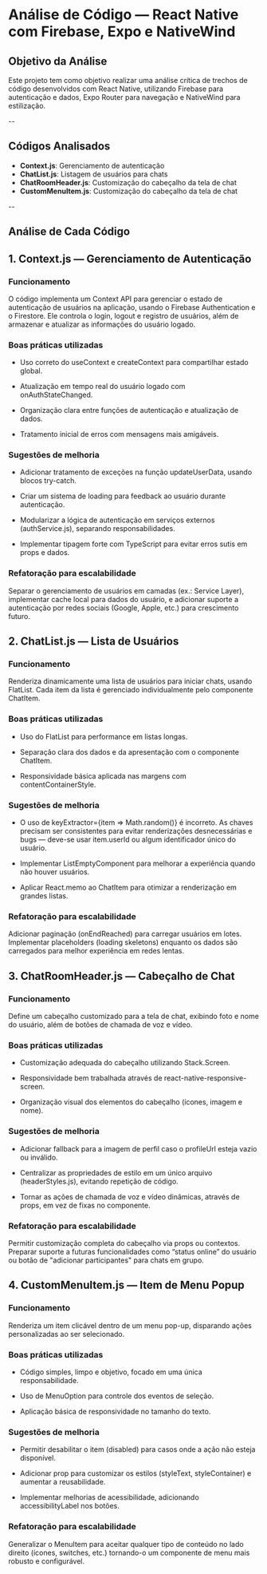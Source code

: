 #  Análise de Código — React Native com Firebase, Expo e NativeWind

## Objetivo da Análise
Este projeto tem como objetivo realizar uma análise crítica de trechos de código desenvolvidos com React Native, utilizando Firebase para autenticação e dados, Expo Router para navegação e NativeWind para estilização.

--

## Códigos Analisados

- **Context.js**: Gerenciamento de autenticação
- **ChatList.js**: Listagem de usuários para chats
- **ChatRoomHeader.js**: Customização do cabeçalho da tela de chat
- **CustomMenuItem.js**: Customização do cabeçalho da tela de chat

--

## Análise de Cada Código
## 1. Context.js — Gerenciamento de Autenticação

### Funcionamento

O código implementa um Context API para gerenciar o estado de autenticação de usuários na aplicação, usando o Firebase Authentication e o Firestore. Ele controla o login, logout e registro de usuários, além de armazenar e atualizar as informações do usuário logado.

### Boas práticas utilizadas

- Uso correto do useContext e createContext para compartilhar estado global.

- Atualização em tempo real do usuário logado com onAuthStateChanged.

- Organização clara entre funções de autenticação e atualização de dados.

- Tratamento inicial de erros com mensagens mais amigáveis.

### Sugestões de melhoria

- Adicionar tratamento de exceções na função updateUserData, usando blocos try-catch.

- Criar um sistema de loading para feedback ao usuário durante autenticação.

- Modularizar a lógica de autenticação em serviços externos (authService.js), separando responsabilidades.

- Implementar tipagem forte com TypeScript para evitar erros sutis em props e dados.

### Refatoração para escalabilidade

Separar o gerenciamento de usuários em camadas (ex.: Service Layer), implementar cache local para dados do usuário, e adicionar suporte a autenticação por redes sociais (Google, Apple, etc.) para crescimento futuro.

## 2. ChatList.js — Lista de Usuários

### Funcionamento

Renderiza dinamicamente uma lista de usuários para iniciar chats, usando FlatList. Cada item da lista é gerenciado individualmente pelo componente ChatItem.

### Boas práticas utilizadas

- Uso do FlatList para performance em listas longas.

- Separação clara dos dados e da apresentação com o componente ChatItem.

- Responsividade básica aplicada nas margens com contentContainerStyle.

### Sugestões de melhoria

- O uso de keyExtractor={item => Math.random()} é incorreto. As chaves precisam ser consistentes para evitar renderizações desnecessárias e bugs — deve-se usar item.userId ou algum identificador único do usuário.

- Implementar ListEmptyComponent para melhorar a experiência quando não houver usuários.

- Aplicar React.memo ao ChatItem para otimizar a renderização em grandes listas.

### Refatoração para escalabilidade

Adicionar paginação (onEndReached) para carregar usuários em lotes. Implementar placeholders (loading skeletons) enquanto os dados são carregados para melhor experiência em redes lentas.

## 3. ChatRoomHeader.js — Cabeçalho de Chat

### Funcionamento

Define um cabeçalho customizado para a tela de chat, exibindo foto e nome do usuário, além de botões de chamada de voz e vídeo.

### Boas práticas utilizadas

- Customização adequada do cabeçalho utilizando Stack.Screen.

- Responsividade bem trabalhada através de react-native-responsive-screen.

- Organização visual dos elementos do cabeçalho (ícones, imagem e nome).

### Sugestões de melhoria

- Adicionar fallback para a imagem de perfil caso o profileUrl esteja vazio ou inválido.

- Centralizar as propriedades de estilo em um único arquivo (headerStyles.js), evitando repetição de código.

- Tornar as ações de chamada de voz e vídeo dinâmicas, através de props, em vez de fixas no componente.

### Refatoração para escalabilidade

Permitir customização completa do cabeçalho via props ou contextos. Preparar suporte a futuras funcionalidades como “status online” do usuário ou botão de "adicionar participantes" para chats em grupo.

## 4. CustomMenuItem.js — Item de Menu Popup

### Funcionamento

Renderiza um item clicável dentro de um menu pop-up, disparando ações personalizadas ao ser selecionado.

### Boas práticas utilizadas

- Código simples, limpo e objetivo, focado em uma única responsabilidade.

- Uso de MenuOption para controle dos eventos de seleção.

- Aplicação básica de responsividade no tamanho do texto.

### Sugestões de melhoria
- Permitir desabilitar o item (disabled) para casos onde a ação não esteja disponível.

- Adicionar prop para customizar os estilos (styleText, styleContainer) e aumentar a reusabilidade.

- Implementar melhorias de acessibilidade, adicionando accessibilityLabel nos botões.

### Refatoração para escalabilidade

Generalizar o MenuItem para aceitar qualquer tipo de conteúdo no lado direito (ícones, switches, etc.) tornando-o um componente de menu mais robusto e configurável.